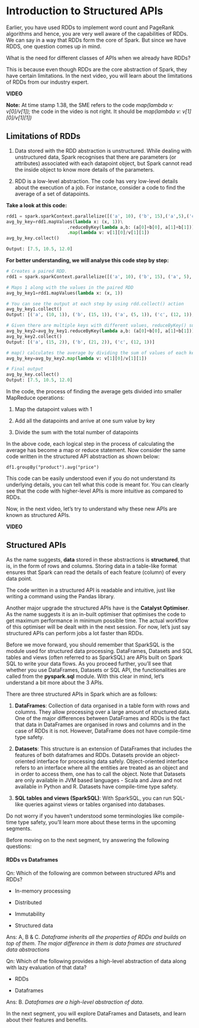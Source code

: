 # Introduction to Structured APIs

Earlier, you have used RDDs to implement word count and PageRank algorithms and hence, you are very well aware of the capabilities of RDDs. We can say in a way that RDDs form the core of Spark. But since we have RDDS, one question comes up in mind.

What is the need for different classes of APIs when we already have RDDs?

This is because even though RDDs are the core abstraction of Spark, they have certain limitations. In the next video, you will learn about the limitations of RDDs from our industry expert.

**VIDEO**

**Note:** At time stamp 1.38, the SME refers to the code _map(lambda v: v[0]/v[1]);_ the code in the video is not right. It should be _map(lambda v: v[1][0]/v[1][1])_

## Limitations of RDDs

1. Data stored with the RDD abstraction is unstructured. While dealing with unstructured data, Spark recognises that there are parameters (or attributes) associated with each datapoint object, but Spark cannot read the inside object to know more details of the parameters.

2. RDD is a low-level abstraction. The code has very low-level details about the execution of a job. For instance, consider a code to find the average of a set of datapoints.

**Take a look at this code:**

```python
rdd1 = spark.sparkContext.parallelize([('a', 10), ('b', 15),('a',5),('c', 12),('b',6)])
avg_by_key=rdd1.mapValues(lambda x: (x, 1))\
                       .reduceByKey(lambda a,b: (a[0]+b[0], a[1]+b[1]))\
                       .map(lambda v: v[1][0]/v[1][1])
avg_by_key.collect()

Output: [7.5, 10.5, 12.0]
```

**For better understanding, we will analyse this code step by step:**

```python
# Creates a paired RDD.
rdd1 = spark.sparkContext.parallelize([('a', 10), ('b', 15), ('a', 5), ('c', 12), ('b', 6)])

# Maps 1 along with the values in the paired RDD
avg_by_key1=rdd1.mapValues(lambda x: (x, 1))

# You can see the output at each step by using rdd.collect() action
avg_by_key1.collect()
Output: [('a', (10, 1)), ('b', (15, 1)), ('a', (5, 1)), ('c', (12, 1)), ('b', (6, 1))]

# Given there are multiple keys with different values, reduceByKey() sums the values corresponding to those keys.
avg_by_key2=avg_by_key1.reduceByKey(lambda a,b: (a[0]+b[0], a[1]+b[1]))
avg_by_key2.collect()
Output: [('a', (15, 2)), ('b', (21, 2)), ('c', (12, 1))]

# map() calculates the average by dividing the sum of values of each key by the number of keys that have contributed to that sum. 
avg_by_key=avg_by_key2.map(lambda v: v[1][0]/v[1][1])

# Final output
avg_by_key.collect()
Output: [7.5, 10.5, 12.0]
```

In the code, the process of finding the average gets divided into smaller MapReduce operations:

1. Map the datapoint values with 1

2. Add all the datapoints and arrive at one sum value by key

3. Divide the sum with the total number of datapoints

In the above code, each logical step in the process of calculating the average has become a map or reduce statement. Now consider the same code written in the structured API abstraction as shown below:

`df1.groupBy("product").avg("price")`

This code can be easily understood even if you do not understand its underlying details, you can tell what this code is meant for. You can clearly see that the code with higher-level APIs is more intuitive as compared to RDDs.

Now, in the next video, let’s try to understand why these new APIs are known as structured APIs.  

**VIDEO**

## Structured APIs

As the name suggests, **data** stored in these abstractions is **structured**, that is, in the form of rows and columns. Storing data in a table-like format ensures that Spark can read the details of each feature (column) of every data point.  

The code written in a structured API is readable and intuitive, just like writing a command using the Pandas library.

Another major upgrade the structured APIs have is the **Catalyst Optimiser**. As the name suggests it is an in-built optimiser that optimises the code to get maximum performance in minimum possible time. The actual workflow of this optimiser will be dealt with in the next session. For now, let’s just say structured APIs can perform jobs a lot faster than RDDs.  

Before we move forward, you should remember that SparkSQL is the module used for structured data processing. DataFrames, Datasets and SQL tables and views (often referred to as SparkSQL) are APIs built on Spark SQL to write your data flows. As you proceed further, you’ll see that whether you use DataFrames, Datasets or SQL API, the functionalities are called from the **pyspark.sql** module. With this clear in mind, let’s understand a bit more about the 3 APIs.

There are three structured APIs in Spark which are as follows:

1. **DataFrames**: Collection of data organised in a table form with rows and columns. They allow processing over a large amount of structured data. One of the major differences between DataFrames and RDDs is the fact that data in DataFrames are organised in rows and columns and in the case of RDDs it is not. However, DataFrame does not have compile-time type safety.

2. **Datasets**: This structure is an extension of DataFrames that includes the features of both dataframes and RDDs. Datasets provide an object-oriented interface for processing data safely. Object-oriented interface refers to an interface where all the entities are treated as an object and in order to access them, one has to call the object. Note that Datasets are only available in JVM based languages - Scala and Java and not available in Python and R. Datasets have compile-time type safety.

3. **SQL tables and views (SparkSQL)**: With SparkSQL, you can run SQL-like queries against views or tables organised into databases.

Do not worry if you haven’t understood some terminologies like compile-time type safety, you’ll learn more about these terms in the upcoming segments.

Before moving on to the next segment, try answering the following questions:

#### RDDs vs Dataframes

Qn: Which of the following are common between structured APIs and RDDs?

- In-memory processing

- Distributed

- Immutability

- Structured data

Ans: A, B & C. _Dataframe inherits all the properties of RDDs and builds on top of them. The major difference in them is data frames are structured data abstractions_

Qn: Which of the following provides a high-level abstraction of data along with lazy evaluation of that data?

- RDDs

- Dataframes

Ans: B. _Dataframes are a high-level abstraction of data._

In the next segment, you will explore DataFrames and Datasets, and learn about their features and benefits.
